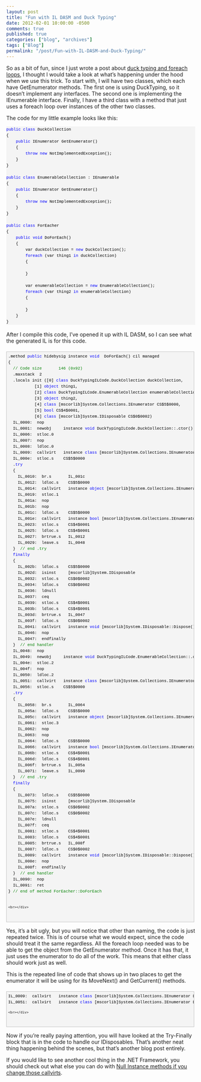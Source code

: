 ```yaml
---
layout: post
title: "Fun with IL DASM and Duck Typing"
date: 2012-02-01 10:00:00 -0500
comments: true
published: true
categories: ["blog", "archives"]
tags: ["Blog"]
permalink: "/post/Fun-with-IL-DASM-and-Duck-Typing/"
---
```

<!-- more -->

  <div id="codeSnippetWrapper">   <div id="codeSnippetWrapper">So as a bit of fun, since I just wrote a post about <a href="/post/Foreach-IEnumerable-IEnumerator-and-Duck-Typing.aspx" target="_blank">duck typing and foreach loops</a>, I thought I would take a look at what’s happening under the hood when we use this trick. To start with, I will have two classes, which each have GetEnumerator methods. The first one is using DuckTyping, so it doesn’t implement any interfaces. The second one is implementing the IEnumerable interface. Finally, I have a third class with a method that just uses a foreach loop over instances of the other two classes.</div> </div>    <p>The code for my little example looks like this:</p>  <pre style="border-bottom-style: none; text-align: left; padding-bottom: 0px; line-height: 12pt; background-color: #f4f4f4; margin: 0em; border-left-style: none; padding-left: 0px; width: 100%; max-width:660px; padding-right: 0px; font-family: 'Courier New', courier, monospace; direction: ltr; border-top-style: none; color: black; border-right-style: none; font-size: 8pt; overflow: visible; padding-top: 0px" id="codeSnippet"><span style="color: #0000ff">public</span> <span style="color: #0000ff">class</span> DuckCollection<br>{<br>    <span style="color: #0000ff">public</span> IEnumerator GetEnumerator()<br>    {<br>        <span style="color: #0000ff">throw</span> <span style="color: #0000ff">new</span> NotImplementedException();<br>    }<br>}<br><br><span style="color: #0000ff">public</span> <span style="color: #0000ff">class</span> EnumerableCollection : IEnumerable<br>{<br>    <span style="color: #0000ff">public</span> IEnumerator GetEnumerator()<br>    {<br>        <span style="color: #0000ff">throw</span> <span style="color: #0000ff">new</span> NotImplementedException();<br>    }<br>}<br><br><span style="color: #0000ff">public</span> <span style="color: #0000ff">class</span> ForEacher<br>{<br>    <span style="color: #0000ff">public</span> <span style="color: #0000ff">void</span> DoForEach()<br>    {<br>        var duckCollection = <span style="color: #0000ff">new</span> DuckCollection();<br>        <span style="color: #0000ff">foreach</span> (var thing1 <span style="color: #0000ff">in</span> duckCollection)<br>        {<br>            <br>        }<br><br>        var enumerableCollection = <span style="color: #0000ff">new</span> EnumerableCollection();<br>        <span style="color: #0000ff">foreach</span> (var thing2 <span style="color: #0000ff">in</span> enumerableCollection)<br>        {<br>            <br>        }<br>    }<br>}<br></pre>

<div id="codeSnippetWrapper">
  <div>
    <br>After I compile this code, I’ve opened it up with IL DASM, so I can see what the generated IL is for this code.</div>
</div>

<div id="codeSnippetWrapper">
  <div style="border-bottom: silver 1px solid; text-align: left; border-left: silver 1px solid; padding-bottom: 4px; line-height: 12pt; background-color: #f4f4f4; margin: 20px 0px 10px; padding-left: 4px; width: 97.5%; padding-right: 4px; font-family: 'Courier New', courier, monospace; direction: ltr; font-size: 8pt; overflow: auto; border-top: silver 1px solid; cursor: text; border-right: silver 1px solid; padding-top: 4px" id="codeSnippetWrapper">
    <pre style="border-bottom-style: none; text-align: left; padding-bottom: 0px; line-height: 12pt; background-color: #f4f4f4; margin: 0em; border-left-style: none; padding-left: 0px; width: 100%; max-width:660px; padding-right: 0px; font-family: 'Courier New', courier, monospace; direction: ltr; border-top-style: none; color: black; border-right-style: none; font-size: 8pt; overflow: visible; padding-top: 0px" id="codeSnippet">.method <span style="color: #0000ff">public</span> hidebysig instance <span style="color: #0000ff">void</span>  DoForEach() cil managed<br>{<br>  <span style="color: #008000">// Code size       146 (0x92)</span><br>  .maxstack  2<br>  .locals init ([0] <span style="color: #0000ff">class</span> DuckTypingILCode.DuckCollection duckCollection,<br>           [1] <span style="color: #0000ff">object</span> thing1,<br>           [2] <span style="color: #0000ff">class</span> DuckTypingILCode.EnumerableCollection enumerableCollection,<br>           [3] <span style="color: #0000ff">object</span> thing2,<br>           [4] <span style="color: #0000ff">class</span> [mscorlib]System.Collections.IEnumerator CS$5$0000,<br>           [5] <span style="color: #0000ff">bool</span> CS$4$0001,<br>           [6] <span style="color: #0000ff">class</span> [mscorlib]System.IDisposable CS$0$0002)<br>  IL_0000:  nop<br>  IL_0001:  newobj     instance <span style="color: #0000ff">void</span> DuckTypingILCode.DuckCollection::.ctor()<br>  IL_0006:  stloc.0<br>  IL_0007:  nop<br>  IL_0008:  ldloc.0<br>  IL_0009:  callvirt   instance <span style="color: #0000ff">class</span> [mscorlib]System.Collections.IEnumerator DuckTypingILCode.DuckCollection::GetEnumerator()<br>  IL_000e:  stloc.s    CS$5$0000<br>  .<span style="color: #0000ff">try</span><br>  {<br>    IL_0010:  br.s       IL_001c<br>    IL_0012:  ldloc.s    CS$5$0000<br>    IL_0014:  callvirt   instance <span style="color: #0000ff">object</span> [mscorlib]System.Collections.IEnumerator::get_Current()<br>    IL_0019:  stloc.1<br>    IL_001a:  nop<br>    IL_001b:  nop<br>    IL_001c:  ldloc.s    CS$5$0000<br>    IL_001e:  callvirt   instance <span style="color: #0000ff">bool</span> [mscorlib]System.Collections.IEnumerator::MoveNext()<br>    IL_0023:  stloc.s    CS$4$0001<br>    IL_0025:  ldloc.s    CS$4$0001<br>    IL_0027:  brtrue.s   IL_0012<br>    IL_0029:  leave.s    IL_0048<br>  }  <span style="color: #008000">// end .try</span><br>  <span style="color: #0000ff">finally</span><br>  {<br>    IL_002b:  ldloc.s    CS$5$0000<br>    IL_002d:  isinst     [mscorlib]System.IDisposable<br>    IL_0032:  stloc.s    CS$0$0002<br>    IL_0034:  ldloc.s    CS$0$0002<br>    IL_0036:  ldnull<br>    IL_0037:  ceq<br>    IL_0039:  stloc.s    CS$4$0001<br>    IL_003b:  ldloc.s    CS$4$0001<br>    IL_003d:  brtrue.s   IL_0047<br>    IL_003f:  ldloc.s    CS$0$0002<br>    IL_0041:  callvirt   instance <span style="color: #0000ff">void</span> [mscorlib]System.IDisposable::Dispose()<br>    IL_0046:  nop<br>    IL_0047:  endfinally<br>  }  <span style="color: #008000">// end handler</span><br>  IL_0048:  nop<br>  IL_0049:  newobj     instance <span style="color: #0000ff">void</span> DuckTypingILCode.EnumerableCollection::.ctor()<br>  IL_004e:  stloc.2<br>  IL_004f:  nop<br>  IL_0050:  ldloc.2<br>  IL_0051:  callvirt   instance <span style="color: #0000ff">class</span> [mscorlib]System.Collections.IEnumerator DuckTypingILCode.EnumerableCollection::GetEnumerator()<br>  IL_0056:  stloc.s    CS$5$0000<br>  .<span style="color: #0000ff">try</span><br>  {<br>    IL_0058:  br.s       IL_0064<br>    IL_005a:  ldloc.s    CS$5$0000<br>    IL_005c:  callvirt   instance <span style="color: #0000ff">object</span> [mscorlib]System.Collections.IEnumerator::get_Current()<br>    IL_0061:  stloc.3<br>    IL_0062:  nop<br>    IL_0063:  nop<br>    IL_0064:  ldloc.s    CS$5$0000<br>    IL_0066:  callvirt   instance <span style="color: #0000ff">bool</span> [mscorlib]System.Collections.IEnumerator::MoveNext()<br>    IL_006b:  stloc.s    CS$4$0001<br>    IL_006d:  ldloc.s    CS$4$0001<br>    IL_006f:  brtrue.s   IL_005a<br>    IL_0071:  leave.s    IL_0090<br>  }  <span style="color: #008000">// end .try</span><br>  <span style="color: #0000ff">finally</span><br>  {<br>    IL_0073:  ldloc.s    CS$5$0000<br>    IL_0075:  isinst     [mscorlib]System.IDisposable<br>    IL_007a:  stloc.s    CS$0$0002<br>    IL_007c:  ldloc.s    CS$0$0002<br>    IL_007e:  ldnull<br>    IL_007f:  ceq<br>    IL_0081:  stloc.s    CS$4$0001<br>    IL_0083:  ldloc.s    CS$4$0001<br>    IL_0085:  brtrue.s   IL_008f<br>    IL_0087:  ldloc.s    CS$0$0002<br>    IL_0089:  callvirt   instance <span style="color: #0000ff">void</span> [mscorlib]System.IDisposable::Dispose()<br>    IL_008e:  nop<br>    IL_008f:  endfinally<br>  }  <span style="color: #008000">// end handler</span><br>  IL_0090:  nop<br>  IL_0091:  ret<br>} <span style="color: #008000">// end of method ForEacher::DoForEach</span><br><br></pre>

    <br></div>

  <div>&nbsp;</div>
</div>

<p>Yes, it’s a bit ugly, but you will notice that other than naming, the code is just repeated twice. This is of course what we would expect, since the code should treat it the same regardless. All the foreach loop needed was to be able to get the object from the GetEnumerator method. Once it has that, it just uses the enumerator to do all of the work. This means that either class should work just as well.</p>

<p>This is the repeated line of code that shows up in two places to get the enumerator it will be using for its MoveNext() and GetCurrent() methods.</p>

<div id="codeSnippetWrapper">
  <div style="border-bottom: silver 1px solid; text-align: left; border-left: silver 1px solid; padding-bottom: 4px; line-height: 12pt; background-color: #f4f4f4; margin: 20px 0px 10px; padding-left: 4px; width: 97.5%; padding-right: 4px; font-family: 'Courier New', courier, monospace; direction: ltr; max-height: 200px; font-size: 8pt; overflow: auto; border-top: silver 1px solid; cursor: text; border-right: silver 1px solid; padding-top: 4px" id="codeSnippetWrapper">
    <pre style="border-bottom-style: none; text-align: left; padding-bottom: 0px; line-height: 12pt; background-color: #f4f4f4; margin: 0em; border-left-style: none; padding-left: 0px; width: 100%; max-width:660px; padding-right: 0px; font-family: 'Courier New', courier, monospace; direction: ltr; border-top-style: none; color: black; border-right-style: none; font-size: 8pt; overflow: visible; padding-top: 0px" id="codeSnippet">IL_0009:  callvirt   instance <span style="color: #0000ff">class</span> [mscorlib]System.Collections.IEnumerator DuckTypingILCode.DuckCollection::GetEnumerator()<br>IL_0051:  callvirt   instance <span style="color: #0000ff">class</span> [mscorlib]System.Collections.IEnumerator DuckTypingILCode.EnumerableCollection::GetEnumerator()</pre>

    <br></div>

  <div>&nbsp;</div>
</div>

<p>Now if you’re really paying attention, you will have looked at the Try-Finally block that is in the code to handle our IDisposables. That’s another neat thing happening behind the scenes, but that’s another blog post entirely.</p>

<p>If you would like to see another cool thing in the .NET Framework, you should check out what else you can do with <a href="/post/Null-Reference-Exception-on-Instance-Methods.aspx" target="_blank">Null Instance methods if you change those callvirts</a>.</p>
